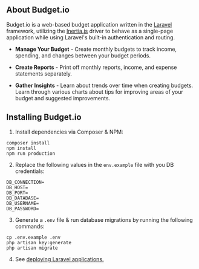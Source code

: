 ## About Budget.io

Budget.io is a web-based budget application written in the 
[Laravel](https://laravel.com/) framework, utilizing the 
[Inertia.js](https://inertiajs.com/) driver to behave as 
a single-page application while using Laravel's built-in 
authentication and routing.

* **Manage Your Budget** - Create monthly budgets to 
track income, spending, and changes between your budget 
periods.

* **Create Reports** - Print off monthly reports, income, 
and expense statements separately.

* **Gather Insights** - Learn about trends over time when 
creating budgets.  Learn through various charts about 
tips for improving areas of your budget and suggested 
improvements.

## Installing Budget.io

1. Install dependencies via Composer & NPM:

```
composer install
npm install
npm run production
```

2. Replace the following values in the `env.example` file 
with you DB credentials:
```
DB_CONNECTION=
DB_HOST=
DB_PORT=
DB_DATABASE=
DB_USERNAME=
DB_PASSWORD=
```

3. Generate a `.env` file & run database migrations by running the following commands:

```
cp .env.example .env
php artisan key:generate
php artisan migrate
```

4. See [deploying Laravel applications.](https://laravel.com/docs/8.x/deployment#introduction)
